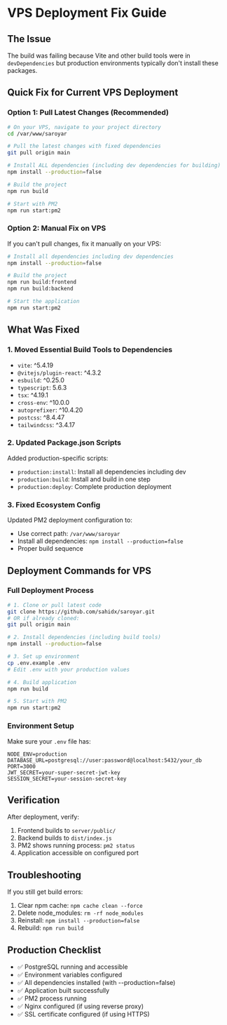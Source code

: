 # VPS Deployment Fix Guide

## The Issue
The build was failing because Vite and other build tools were in `devDependencies` but production environments typically don't install these packages.

## Quick Fix for Current VPS Deployment

### Option 1: Pull Latest Changes (Recommended)
```bash
# On your VPS, navigate to your project directory
cd /var/www/saroyar

# Pull the latest changes with fixed dependencies
git pull origin main

# Install ALL dependencies (including dev dependencies for building)
npm install --production=false

# Build the project
npm run build

# Start with PM2
npm run start:pm2
```

### Option 2: Manual Fix on VPS
If you can't pull changes, fix it manually on your VPS:

```bash
# Install all dependencies including dev dependencies
npm install --production=false

# Build the project
npm run build:frontend
npm run build:backend

# Start the application
npm run start:pm2
```

## What Was Fixed

### 1. Moved Essential Build Tools to Dependencies
- `vite`: ^5.4.19
- `@vitejs/plugin-react`: ^4.3.2
- `esbuild`: ^0.25.0
- `typescript`: 5.6.3
- `tsx`: ^4.19.1
- `cross-env`: ^10.0.0
- `autoprefixer`: ^10.4.20
- `postcss`: ^8.4.47
- `tailwindcss`: ^3.4.17

### 2. Updated Package.json Scripts
Added production-specific scripts:
- `production:install`: Install all dependencies including dev
- `production:build`: Install and build in one step  
- `production:deploy`: Complete production deployment

### 3. Fixed Ecosystem Config
Updated PM2 deployment configuration to:
- Use correct path: `/var/www/saroyar`
- Install all dependencies: `npm install --production=false`
- Proper build sequence

## Deployment Commands for VPS

### Full Deployment Process
```bash
# 1. Clone or pull latest code
git clone https://github.com/sahidx/saroyar.git
# OR if already cloned:
git pull origin main

# 2. Install dependencies (including build tools)
npm install --production=false

# 3. Set up environment
cp .env.example .env
# Edit .env with your production values

# 4. Build application
npm run build

# 5. Start with PM2
npm run start:pm2
```

### Environment Setup
Make sure your `.env` file has:
```env
NODE_ENV=production
DATABASE_URL=postgresql://user:password@localhost:5432/your_db
PORT=3000
JWT_SECRET=your-super-secret-jwt-key
SESSION_SECRET=your-session-secret-key
```

## Verification
After deployment, verify:
1. Frontend builds to `server/public/`
2. Backend builds to `dist/index.js`
3. PM2 shows running process: `pm2 status`
4. Application accessible on configured port

## Troubleshooting
If you still get build errors:
1. Clear npm cache: `npm cache clean --force`
2. Delete node_modules: `rm -rf node_modules`
3. Reinstall: `npm install --production=false`
4. Rebuild: `npm run build`

## Production Checklist
- ✅ PostgreSQL running and accessible
- ✅ Environment variables configured
- ✅ All dependencies installed (with --production=false)
- ✅ Application built successfully
- ✅ PM2 process running
- ✅ Nginx configured (if using reverse proxy)
- ✅ SSL certificate configured (if using HTTPS)